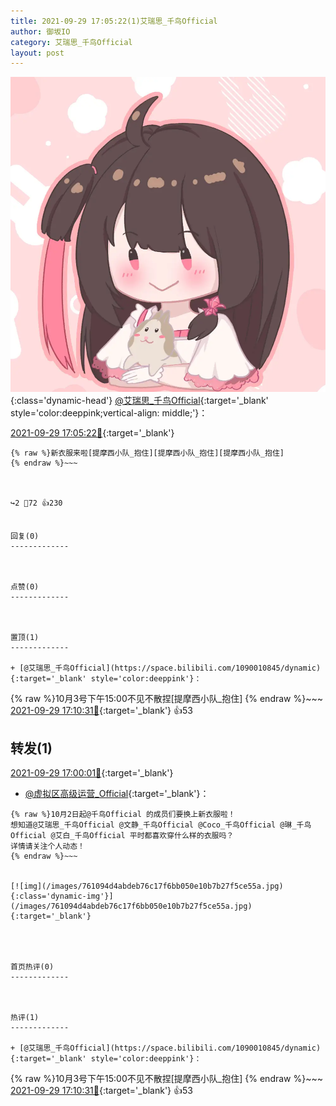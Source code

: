 ```yaml
---
title: 2021-09-29 17:05:22(1)艾瑞思_千鸟Official
author: 御坂IO
category: 艾瑞思_千鸟Official
layout: post
---
```


![img](/images/7e08840c56f251de28bdf766b647bd5fe9a5d50a.jpg){:class='dynamic-head'}
[@艾瑞思_千鸟Official](https://space.bilibili.com/1090010845/dynamic){:target='_blank' style='color:deeppink;vertical-align: middle;'}：

[2021-09-29 17:05:22🔗](https://t.bilibili.com/575817340437888072){:target='_blank'}

~~~
{% raw %}新衣服来啦[提摩西小队_抱住][提摩西小队_抱住][提摩西小队_抱住]
{% endraw %}~~~



↪️2 💬72 👍230


回复(0)
-------------



点赞(0)
-------------



置顶(1)
-------------

+ [@艾瑞思_千鸟Official](https://space.bilibili.com/1090010845/dynamic){:target='_blank' style='color:deeppink'}：
~~~
{% raw %}10月3号下午15:00不见不散捏[提摩西小队_抱住]
{% endraw %}~~~
[2021-09-29 17:10:31🔗](https://t.bilibili.com/575817340437888072#reply5487157176){:target='_blank'} 👍53


转发(1)
-------------

[2021-09-29 17:00:01🔗](https://t.bilibili.com/575815961757571198){:target='_blank'}
+ [@虚拟区高级运营_Official](https://space.bilibili.com/441666939/dynamic){:target='_blank'}：
~~~
{% raw %}10月2日起@千鸟Official 的成员们要换上新衣服啦！
想知道@艾瑞思_千鸟Official @文静_千鸟Official @Coco_千鸟Official @琳_千鸟Official @艾白_千鸟Official 平时都喜欢穿什么样的衣服吗？
详情请关注个人动态！ 
{% endraw %}~~~


[![img](/images/761094d4abdeb76c17f6bb050e10b7b27f5ce55a.jpg){:class='dynamic-img'}](/images/761094d4abdeb76c17f6bb050e10b7b27f5ce55a.jpg){:target='_blank'}




首页热评(0)
-------------



热评(1)
-------------

+ [@艾瑞思_千鸟Official](https://space.bilibili.com/1090010845/dynamic){:target='_blank' style='color:deeppink'}：
~~~
{% raw %}10月3号下午15:00不见不散捏[提摩西小队_抱住]
{% endraw %}~~~
[2021-09-29 17:10:31🔗](https://t.bilibili.com/575817340437888072#reply5487157176){:target='_blank'} 👍53


